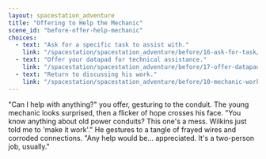 ```yaml
---
layout: spacestation_adventure
title: "Offering to Help the Mechanic"
scene_id: "before-offer-help-mechanic"
choices:
  - text: "Ask for a specific task to assist with."
    link: "/spacestation/spacestation_adventure/before/16-ask-for-task/"
  - text: "Offer your datapad for technical assistance."
    link: "/spacestation/spacestation_adventure/before/17-offer-datapad/"
  - text: "Return to discussing his work."
    link: "/spacestation/spacestation_adventure/before/10-mechanic-work/"
---
```


"Can I help with anything?" you offer, gesturing to the conduit. The young mechanic looks surprised, then a flicker of hope crosses his face. "You know anything about old power conduits? This one's a mess. Wilkins just told me to 'make it work'." He gestures to a tangle of frayed wires and corroded connections. "Any help would be... appreciated. It's a two-person job, usually."

